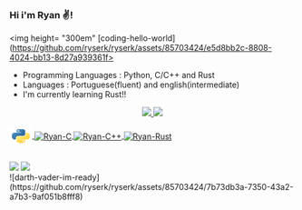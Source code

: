 ### Hi i'm Ryan ✌!
 <img height= "300em" [coding-hello-world](https://github.com/ryserk/ryserk/assets/85703424/e5d8bb2c-8808-4024-bb13-8d27a939361f>

- Programming Languages : Python, C/C++ and Rust
- Languages : Portuguese(fluent) and english(intermediate)
- I'm currently learning Rust!!

<div align="center">
  <a href="https://github.com/ryserk">
  <img height="180em" src="https://github-readme-stats.vercel.app/api?username=ryserk&show_icons=true&theme=github_dark&include_all_commits=true&count_private=true"/>
  <img height="180em" src="https://github-readme-stats.vercel.app/api/top-langs/?username=ryserk&layout=compact&langs_count=7&theme=github_dark"/>
</div>
 <div style="display: inline_block"><br>
  <img align="center" alt="Ryan-Python" height="30" width="40" src="https://raw.githubusercontent.com/devicons/devicon/master/icons/python/python-original.svg">
   <img align="center" alt= "Ryan-C" height="30" width"40" src="https://cdn.jsdelivr.net/gh/devicons/devicon/icons/c/c-original.svg">
  <img align="center" alt= "Ryan-C++" height="30" width"40" src="https://cdn.jsdelivr.net/gh/devicons/devicon/icons/cplusplus/cplusplus-original.svg">
  <img align="center" alt= "Ryan-Rust" height="30" width"40" src="https://cdn.jsdelivr.net/gh/devicons/devicon/icons/rust/rust-plain.svg">
  
  
</div>

  ##
  
<div> 
  <a href = "mailto:ryangabryel2005@gmail.com"><img src="https://img.shields.io/badge/-Gmail-%23333?style=for-the-badge&logo=gmail&logoColor=white" target="_blank"></a>
  <a href = "mailto:xfoo#6633"><img src="https://img.shields.io/badge/Discord-7289DA?style=for-the-badge&logo=discord&logoColor=white" target="_blank"></a>

  
</div>
![darth-vader-im-ready](https://github.com/ryserk/ryserk/assets/85703424/7b73db3a-7350-43a2-a7b3-9af051b8fff8)
